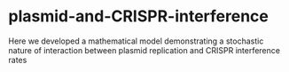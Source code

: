 # plasmid-and-CRISPR-interference
Here we developed a mathematical model demonstrating a stochastic nature of interaction between plasmid replication and CRISPR interference rates
